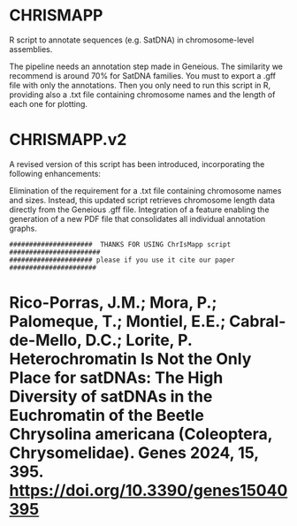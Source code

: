 # CHRISMAPP
R script to annotate sequences (e.g. SatDNA) in chromosome-level assemblies.


The pipeline needs an annotation step made in Geneious. The similarity we recommend is around 70% for SatDNA families. You must to export a .gff file with only the annotations.
Then you only need to run this script in R, providing also a .txt file containing chromosome names and the length of each one for plotting.


# CHRISMAPP.v2

A revised version of this script has been introduced, incorporating the following enhancements:

  Elimination of the requirement for a .txt file containing chromosome names and sizes. Instead, this updated script retrieves chromosome length data directly from the Geneious .gff file.
  Integration of a feature enabling the generation of a new PDF file that consolidates all individual annotation graphs.


    #####################  THANKS FOR USING ChrIsMapp script #######################
    ##################### please if you use it cite our paper ######################

# Rico-Porras, J.M.; Mora, P.; Palomeque, T.; Montiel, E.E.; Cabral-de-Mello, D.C.; Lorite, P. Heterochromatin Is Not the Only Place for satDNAs: The High Diversity of satDNAs in the Euchromatin of the Beetle Chrysolina americana (Coleoptera, Chrysomelidae). Genes 2024, 15, 395. https://doi.org/10.3390/genes15040395 #
